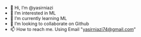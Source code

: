 - 👋 Hi, I’m @yasirniazi
- 👀 I’m interested in ML
- 🌱 I’m currently learning ML
- 💞️ I’m looking to collaborate on Github
- 📫 How to reach me. Using Email "yasirniazi74@gmail.com"

<!---
yasirniazi/yasirniazi is a ✨ special ✨ repository because its `README.md` (this file) appears on your GitHub profile.
You can click the Preview link to take a look at your changes.
--->

